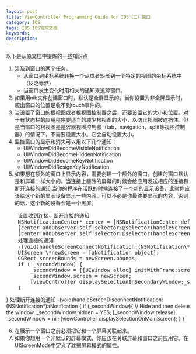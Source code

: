 ```yaml
---
layout: post
title: ViewController Programming Guide For IOS（二）窗口
category: IOS
tags: IOS IOS官网文档
keywords: 
description:
---
```


以下是从原文档中提炼的一些知识点

1. 涉及到窗口的两个任务。
	* 从窗口到坐标系统转换一个点或者矩形到一个特定的视图的坐标系统中（反之亦然）
	* 当窗口发生变化时用相关的通知来追踪窗口。
2. 如果用nib文件创建窗口时，默认是全屏显示的。当你设置为非全屏显示时，超出窗口的位置是收不到touch事件的。
3. 当设置了窗口的根视图或者根视图控制器之后，还要设置它的大小和位置。对于有状态栏的应用程序要适当的减少根视图的大小，以防止视图被遮挡住。但是当窗口的根视图是是容器视图控制器（tab，navigation，split等视图控制器）的情况下，不需要设置大小。它会自动设置大小。  
4. 监控窗口的显示和消失可以用以下几个通知：
	* UIWindowDidBecomeVisibleNotification
	* UIWindowDidBecomeHiddenNotification
	* UIWindowDidBecomeKeyNotification
	* UIWindowDidResignKeyNotification
5. 如果想在额外的窗口上显示内容，需要创建一个额外的窗口。创建的窗口默认是和屏幕一样大小的。当连接上额外的屏幕的时候会给应用发送相应的连接和断开连接的通知.当你的程序在活跃的时候连接了一个新的显示设备，此时你应该给这个新的显示设备显示一些内容。可以不必是你最终要显示的内容，否则的话，这个新的设备会是一个黑屏。
	<pre>
	设置收到连接，断开连接的通知
	NSNotificationCenter* center = [NSNotificationCenter defaultCenter];
    [center addObserver:self selector:@selector(handleScreenConnectNotification:) name:UIScreenDidConnectNotification object:nil];
    [center addObserver:self selector:@selector(handleScreenDisconnectNotification:) name:UIScreenDidDisconnectNotification object:nil];
    处理连接的通知
    -(void)handleScreenConnectNotification:(NSNotification\*)aNotification {
    UIScreen \*newScreen = [aNotification object];
    CGRect screenBounds = newScreen.bounds;
    if (!_secondWindow) {
        _secondWindow = [[UIWindow alloc] initWithFrame:screenBounds];
        _secondWindow.screen = newScreen;
        [viewController displaySelectionInSecondaryWindow:_secondWindow];
    }
}
	处理断开连接的通知
-(void)handleScreenDisconnectNotification:(NSNotification*)aNotification {
    if (_secondWindow){
        // Hide and then delete the window.
        _secondWindow.hidden = YES;
        [_secondWindow release];
        _secondWindow = nil;
        [viewController displaySelectionOnMainScreen];
    }
}
         
6. 在展示一个窗口之前必须把它和一个屏幕关联起来。
7. 如果你想用一个非默认的屏幕模式，你应该在关联屏幕和窗口之前应用它。在UIScreenMode中定义了耽搁屏幕模式的属性。